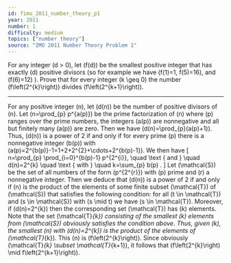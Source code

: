 ```yaml
---
id: fimo_2011_number_theory_p1
year: 2011
number: 1
difficulty: medium
topics: ["number theory"]
source: "IMO 2011 Number Theory Problem 1"
---
```


For any integer \(d > 0\), let \(f(d)\) be the smallest positive integer that has exactly \(d\) positive divisors (so for example we have \(f(1)=1, f(5)=16\), and \(f(6)=12\) ). Prove that for every integer \(k \geq 0\) the number \(f\left(2^{k}\right)\) divides \(f\left(2^{k+1}\right)\).

---
For any positive integer \(n\), let \(d(n)\) be the number of positive divisors of \(n\). Let \(n=\prod_{p} p^{a(p)}\) be the prime factorization of \(n\) where \(p\) ranges over the prime numbers, the integers \(a(p)\) are nonnegative and all but finitely many \(a(p)\) are zero. Then we have \(d(n)=\prod_{p}(a(p)+1)\). Thus, \(d(n)\) is a power of 2 if and only if for every prime \(p\) there is a nonnegative integer \(b(p)\) with \(a(p)=2^{b(p)}-1=1+2+2^{2}+\cdots+2^{b(p)-1}\). We then have
\[
n=\prod_{p} \prod_{i=0}^{b(p)-1} p^{2^{i}}, \quad \text { and } \quad d(n)=2^{k} \quad \text { with } \quad k=\sum_{p} b(p) .
\]
Let \(\mathcal{S}\) be the set of all numbers of the form \(p^{2^{r}}\) with \(p\) prime and \(r\) a nonnegative integer. Then we deduce that \(d(n)\) is a power of 2 if and only if \(n\) is the product of the elements of some finite subset \(\mathcal{T}\) of \(\mathcal{S}\) that satisfies the following condition: for all \(t \in \mathcal{T}\) and \(s \in \mathcal{S}\) with \(s \mid t\) we have \(s \in \mathcal{T}\). Moreover, if \(d(n)=2^{k}\) then the corresponding set \(\mathcal{T}\) has \(k\) elements.
Note that the set \(\mathcal{T}_{k}\) consisting of the smallest \(k\) elements from \(\mathcal{S}\) obviously satisfies the condition above. Thus, given \(k\), the smallest \(n\) with \(d(n)=2^{k}\) is the product of the elements of \(\mathcal{T}_{k}\). This \(n\) is \(f\left(2^{k}\right)\). Since obviously \(\mathcal{T}_{k} \subset \mathcal{T}_{k+1}\), it follows that \(f\left(2^{k}\right) \mid f\left(2^{k+1}\right)\).
